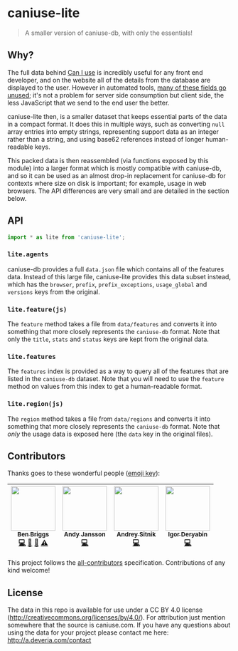 # caniuse-lite

> A smaller version of caniuse-db, with only the essentials!

## Why?

The full data behind [Can I use][1] is incredibly useful for any front end
developer, and on the website all of the details from the database are displayed
to the user. However in automated tools, [many of these fields go unused][2];
it's not a problem for server side consumption but client side, the less
JavaScript that we send to the end user the better.

caniuse-lite then, is a smaller dataset that keeps essential parts of the data
in a compact format. It does this in multiple ways, such as converting `null`
array entries into empty strings, representing support data as an integer rather
than a string, and using base62 references instead of longer human-readable
keys.

This packed data is then reassembled (via functions exposed by this module) into
a larger format which is mostly compatible with caniuse-db, and so it can be
used as an almost drop-in replacement for caniuse-db for contexts where size on
disk is important; for example, usage in web browsers. The API differences are
very small and are detailed in the section below.


## API

```js
import * as lite from 'caniuse-lite';
```

### `lite.agents`

caniuse-db provides a full `data.json` file which contains all of the features
data. Instead of this large file, caniuse-lite provides this data subset
instead, which has the `browser`, `prefix`, `prefix_exceptions`, `usage_global`
and `versions` keys from the original.

### `lite.feature(js)`

The `feature` method takes a file from `data/features` and converts it into
something that more closely represents the `caniuse-db` format. Note that only
the `title`, `stats` and `status` keys are kept from the original data.

### `lite.features`

The `features` index is provided as a way to query all of the features that
are listed in the `caniuse-db` dataset. Note that you will need to use the
`feature` method on values from this index to get a human-readable format.

### `lite.region(js)`

The `region` method takes a file from `data/regions` and converts it into
something that more closely represents the `caniuse-db` format. Note that *only*
the usage data is exposed here (the `data` key in the original files).


## Contributors

Thanks goes to these wonderful people ([emoji key](https://github.com/kentcdodds/all-contributors#emoji-key)):

<!-- ALL-CONTRIBUTORS-LIST:START - Do not remove or modify this section -->
| [<img src="https://avatars.githubusercontent.com/u/1282980?v=3" width="100px;"/><br /><sub>Ben Briggs</sub>](http://beneb.info)<br />[💻](https://github.com/ben-eb/caniuse-lite/commits?author=ben-eb "Code") [📖](https://github.com/ben-eb/caniuse-lite/commits?author=ben-eb "Documentation") [👀](#review-ben-eb "Reviewed Pull Requests") [⚠️](https://github.com/ben-eb/caniuse-lite/commits?author=ben-eb "Tests") | [<img src="https://avatars.githubusercontent.com/u/1737375?v=3" width="100px;"/><br /><sub>Andy Jansson</sub>](https://github.com/andyjansson)<br />[💻](https://github.com/ben-eb/caniuse-lite/commits?author=andyjansson "Code") | [<img src="https://avatars1.githubusercontent.com/u/19343?v=4" width="100px;"/><br /><sub>Andrey Sitnik</sub>](http://twitter.com/sitnikcode)<br />[💻](https://github.com/ben-eb/caniuse-lite/commits?author=ai "Code") | [<img src="https://avatars2.githubusercontent.com/u/947326?v=4" width="100px;"/><br /><sub>Igor Deryabin</sub>](http://rodweb.ru)<br />[💻](https://github.com/ben-eb/caniuse-lite/commits?author=rodweb "Code") |
| :---: | :---: | :---: | :---: |
<!-- ALL-CONTRIBUTORS-LIST:END -->

This project follows the [all-contributors](https://github.com/kentcdodds/all-contributors) specification. Contributions of any kind welcome!

## License

The data in this repo is available for use under a CC BY 4.0 license
(http://creativecommons.org/licenses/by/4.0/). For attribution just mention
somewhere that the source is caniuse.com. If you have any questions about using
the data for your project please contact me here: http://a.deveria.com/contact

[1]: http://caniuse.com/
[2]: https://github.com/Fyrd/caniuse/issues/1827
